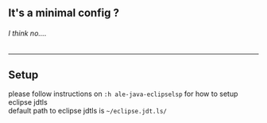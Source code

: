 ## It's a minimal config ?
###### I think no....

<hr>

## Setup

 please follow instructions on `:h ale-java-eclipselsp` for how to setup eclipse jdtls
 <br>
 default path to eclipse jdtls is `~/eclipse.jdt.ls/`

